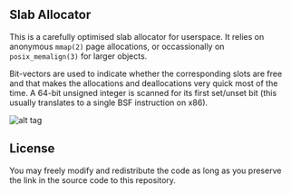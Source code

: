 ## Slab Allocator

This is a carefully optimised slab allocator for userspace. It relies on 
anonymous `mmap(2)` page allocations, or occassionally on `posix_memalign(3)`
for larger objects.

Bit-vectors are used to indicate whether the corresponding slots are free
and that makes the allocations and deallocations very quick most of the time.
A 64-bit unsigned integer is scanned for its first set/unset bit (this
usually translates to a single BSF instruction on x86).

![alt tag](https://raw.github.com/bbu/userland-slab-allocator/master/screenshot.png)

## License

You may freely modify and redistribute the code as long as you preserve the
link in the source code to this repository.
